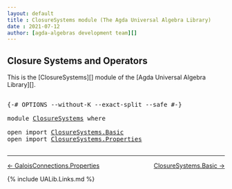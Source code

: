 ```yaml
---
layout: default
title : ClosureSystems module (The Agda Universal Algebra Library)
date : 2021-07-12
author: [agda-algebras development team][]
---
```


## <a id="closure-systems-and-operators">Closure Systems and Operators</a>

This is the [ClosureSystems][] module of the [Agda Universal Algebra Library][].

<pre class="Agda">

<a id="326" class="Symbol">{-#</a> <a id="330" class="Keyword">OPTIONS</a> <a id="338" class="Pragma">--without-K</a> <a id="350" class="Pragma">--exact-split</a> <a id="364" class="Pragma">--safe</a> <a id="371" class="Symbol">#-}</a>

<a id="376" class="Keyword">module</a> <a id="383" href="ClosureSystems.html" class="Module">ClosureSystems</a> <a id="398" class="Keyword">where</a>

<a id="405" class="Keyword">open</a> <a id="410" class="Keyword">import</a> <a id="417" href="ClosureSystems.Basic.html" class="Module">ClosureSystems.Basic</a>
<a id="438" class="Keyword">open</a> <a id="443" class="Keyword">import</a> <a id="450" href="ClosureSystems.Properties.html" class="Module">ClosureSystems.Properties</a>

</pre>

--------------------------------

[← GaloisConnections.Properties](GaloisConnections.Properties.html)
<span style="float:right;">[ClosureSystems.Basic →](ClosureSystems.Basic.html)</span>

{% include UALib.Links.md %}

[agda-algebras development team]: https://github.com/ualib/agda-algebras#the-agda-algebras-development-team
